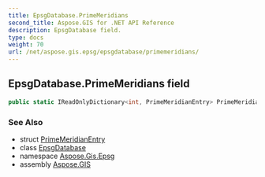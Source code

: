 ```yaml
---
title: EpsgDatabase.PrimeMeridians
second_title: Aspose.GIS for .NET API Reference
description: EpsgDatabase field. 
type: docs
weight: 70
url: /net/aspose.gis.epsg/epsgdatabase/primemeridians/
---
```

## EpsgDatabase.PrimeMeridians field

```csharp
public static IReadOnlyDictionary<int, PrimeMeridianEntry> PrimeMeridians;
```

### See Also

* struct [PrimeMeridianEntry](../../primemeridianentry/)
* class [EpsgDatabase](../)
* namespace [Aspose.Gis.Epsg](../../epsgdatabase/)
* assembly [Aspose.GIS](../../../)


